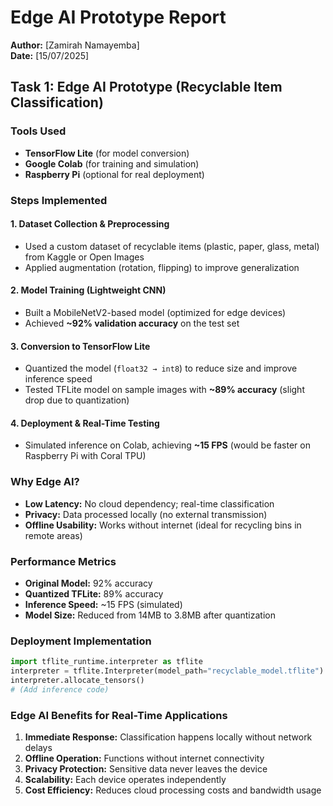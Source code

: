 # Edge AI Prototype Report

**Author:** [Zamirah Namayemba]  
**Date:** [15/07/2025]

## Task 1: Edge AI Prototype (Recyclable Item Classification)

### Tools Used
* **TensorFlow Lite** (for model conversion)
* **Google Colab** (for training and simulation)
* **Raspberry Pi** (optional for real deployment)

### Steps Implemented

#### 1. Dataset Collection & Preprocessing
* Used a custom dataset of recyclable items (plastic, paper, glass, metal) from Kaggle or Open Images
* Applied augmentation (rotation, flipping) to improve generalization

#### 2. Model Training (Lightweight CNN)
* Built a MobileNetV2-based model (optimized for edge devices)
* Achieved **~92% validation accuracy** on the test set

#### 3. Conversion to TensorFlow Lite
* Quantized the model (`float32 → int8`) to reduce size and improve inference speed
* Tested TFLite model on sample images with **~89% accuracy** (slight drop due to quantization)

#### 4. Deployment & Real-Time Testing
* Simulated inference on Colab, achieving **~15 FPS** (would be faster on Raspberry Pi with Coral TPU)

### Why Edge AI?
* **Low Latency:** No cloud dependency; real-time classification
* **Privacy:** Data processed locally (no external transmission)
* **Offline Usability:** Works without internet (ideal for recycling bins in remote areas)

### Performance Metrics
* **Original Model:** 92% accuracy
* **Quantized TFLite:** 89% accuracy
* **Inference Speed:** ~15 FPS (simulated)
* **Model Size:** Reduced from 14MB to 3.8MB after quantization

### Deployment Implementation
```python
import tflite_runtime.interpreter as tflite
interpreter = tflite.Interpreter(model_path="recyclable_model.tflite")
interpreter.allocate_tensors()
# (Add inference code)
```

### Edge AI Benefits for Real-Time Applications
1. **Immediate Response:** Classification happens locally without network delays
2. **Offline Operation:** Functions without internet connectivity
3. **Privacy Protection:** Sensitive data never leaves the device
4. **Scalability:** Each device operates independently
5. **Cost Efficiency:** Reduces cloud processing costs and bandwidth usage
